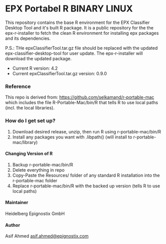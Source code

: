 # EPX Portabel R BINARY LINUX

This repository contains the base R environment for the EPX Classifier Desktop Tool and it's built R package. It is a public repository for the the epx-r-installer to fetch the clean R environment for installing epx packages and its dependencies.

P.S.: THe epxClassifierTool.tar.gz file should be replaced with the updated epx-classifier-desktop-tool for user update. The epx-r-installer will download the updated package.

- Current R version: 4.2
- Current epxClassifierTool.tar.gz version: 0.9.0

### Reference ###


This repo is derived from: https://github.com/selkamand/r-portable-mac which includes the file R-Portable-Mac/bin/R that tells R to use local paths  (incl. the local libraries).


### How do I get set up? ###

1. Download desired release, unzip, then run R using r-portable-mac/bin/R
2. Install any packages you want with .libpath() (will install to r-portable-mac/library)

#### Changing Version of R ####
1. Backup r-portable-mac/bin/R
2. Delete everything in repo
3. Copy-Paste the Resources/ folder of any standard R installation into the r-portable-mac folder
3. Replace r-portable-mac/bin/R with the backed up version (tells R to use local paths)

#### Maintainer ####
Heidelberg Epignostix GmbH

#### Author ####
Asif Ahmed <asif.ahmed@epignostix.com>